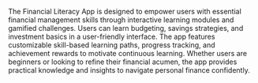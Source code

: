 The Financial Literacy App is designed to empower users with essential financial management skills through interactive learning modules and gamified challenges. Users can learn budgeting, savings strategies, and investment basics in a user-friendly interface. The app features customizable skill-based learning paths, progress tracking, and achievement rewards to motivate continuous learning. Whether users are beginners or looking to refine their financial acumen, the app provides practical knowledge and insights to navigate personal finance confidently.
